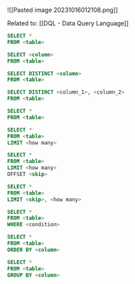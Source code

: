 ![[Pasted image 20231016012108.png]]

Related to: [[DQL - Data Query Language]]

```SQL
SELECT * 
FROM <table>

SELECT <column> 
FROM <table>

SELECT DISTINCT <column> 
FROM <table>

SELECT DISTINCT <column_1>, <column_2> 
FROM <table>

SELECT * 
FROM <table>

SELECT * 
FROM <table> 
LIMIT <how many>

SELECT *
FROM <table>
LIMIT <how many>
OFFSET <skip>

SELECT *
FROM <table>
LIMIT <skip>, <how many>

SELECT *
FROM <table>
WHERE <condition>

SELECT *
FROM <table>
ORDER BY <column>

SELECT *
FROM <table>
GROUP BY <column>
```